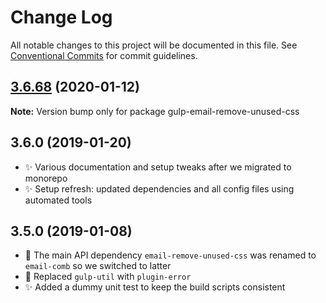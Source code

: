# Change Log

All notable changes to this project will be documented in this file.
See [Conventional Commits](https://conventionalcommits.org) for commit guidelines.

## [3.6.68](https://gitlab.com/codsen/codsen/compare/gulp-email-remove-unused-css@3.6.67...gulp-email-remove-unused-css@3.6.68) (2020-01-12)

**Note:** Version bump only for package gulp-email-remove-unused-css





## 3.6.0 (2019-01-20)

- ✨ Various documentation and setup tweaks after we migrated to monorepo
- ✨ Setup refresh: updated dependencies and all config files using automated tools

## 3.5.0 (2019-01-08)

- 🔧 The main API dependency `email-remove-unused-css` was renamed to `email-comb` so we switched to latter
- 🔧 Replaced `gulp-util` with `plugin-error`
- ✨ Added a dummy unit test to keep the build scripts consistent
